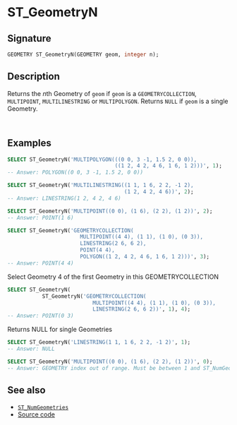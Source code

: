 # ST_GeometryN

## Signature

```sql
GEOMETRY ST_GeometryN(GEOMETRY geom, integer n);
```

## Description

Returns the *n*th Geometry of `geom` if `geom` is a `GEOMETRYCOLLECTION`,
`MULTIPOINT`, `MULTILINESTRING` or `MULTIPOLYGON`. Returns `NULL` if `geom` is
a single Geometry.

```{include} one-to-n.md
```
```{include} sfs-1-2-1.md
```

## Examples

```sql
SELECT ST_GeometryN('MULTIPOLYGON(((0 0, 3 -1, 1.5 2, 0 0)),
                                  ((1 2, 4 2, 4 6, 1 6, 1 2)))', 1);
-- Answer: POLYGON((0 0, 3 -1, 1.5 2, 0 0))
```

```sql
SELECT ST_GeometryN('MULTILINESTRING((1 1, 1 6, 2 2, -1 2),
                                     (1 2, 4 2, 4 6))', 2);
-- Answer: LINESTRING(1 2, 4 2, 4 6)
```

```sql
SELECT ST_GeometryN('MULTIPOINT((0 0), (1 6), (2 2), (1 2))', 2);
-- Answer: POINT(1 6)
```

```sql
SELECT ST_GeometryN('GEOMETRYCOLLECTION(
                       MULTIPOINT((4 4), (1 1), (1 0), (0 3)),
                       LINESTRING(2 6, 6 2),
                       POINT(4 4),
                       POLYGON((1 2, 4 2, 4 6, 1 6, 1 2)))', 3);
-- Answer: POINT(4 4)
```

Select Geometry 4 of the first Geometry in this GEOMETRYCOLLECTION
```sql
SELECT ST_GeometryN(
           ST_GeometryN('GEOMETRYCOLLECTION(
                           MULTIPOINT((4 4), (1 1), (1 0), (0 3)),
                           LINESTRING(2 6, 6 2))', 1), 4);
-- Answer: POINT(0 3)
```

Returns NULL for single Geometries
```sql
SELECT ST_GeometryN('LINESTRING(1 1, 1 6, 2 2, -1 2)', 1);
-- Answer: NULL
```

```sql
SELECT ST_GeometryN('MULTIPOINT((0 0), (1 6), (2 2), (1 2))', 0);
-- Answer: GEOMETRY index out of range. Must be between 1 and ST_NumGeometries
```

## See also

* [`ST_NumGeometries`](../ST_NumGeometries)
* <a href="https://github.com/orbisgis/h2gis/blob/master/h2gis-functions/src/main/java/org/h2gis/functions/spatial/properties/ST_GeometryN.java" target="_blank">Source code</a>
